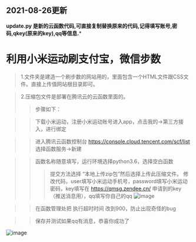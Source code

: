 2021-08-26更新
--------------
**update.py 是新的云函数代码,可直接复制替换原来的代码,记得填写账号,密码,qkey(原来的key),qq等信息.***    
#
**利用小米运动刷支付宝，微信步数**
===================================
>1.文件夹是建造一个刷步数的网站用的，里面包含一个HTML文件跟CSS文件。直接上传值网站根目录即可。

>2.压缩包文件是部署在腾讯云的云函数里面的。
>>步骤如下：

>>下载小米运动，注册小米运动账号进入app，点击我的→第三方接入，进行绑定

>>进入腾讯云函数控制台 https://console.cloud.tencent.com/scf/list 选择函数服务→新建

>>函数名称随意填写，运行环境选择python3.6，选择空白函数
>>>提交方法选择 “本地上传zip包”然后选择上传此压缩文件。
>>>修改代码，user填写小米运动手机号，password填写小米运动密码，key填写在 https://qmsg.zendee.cn/ 申请到的key（推送消息用），qq填写你自己的qq
![image](https://user-images.githubusercontent.com/57285504/114186338-3e73eb00-9936-11eb-90d3-f48871e0f4cc.png)

>>在函数管理处把 执行超时时间 改到900，防止出现奇怪的bug

>>保存并测试如果qq有消息，恭喜你成功了
>>
![image](https://user-images.githubusercontent.com/57285504/114186519-7bd87880-9936-11eb-8d18-e0e4b9db264c.png)
